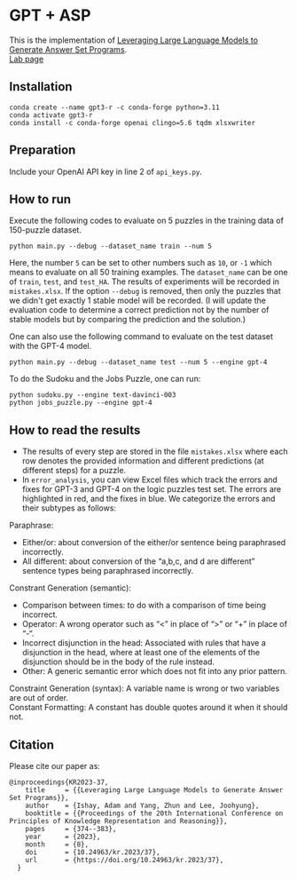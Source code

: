 # GPT + ASP
This is the implementation of [Leveraging Large Language Models to Generate Answer Set Programs]([https://www.ijcai.org/proceedings/2020/0243.pdf](https://proceedings.kr.org/2023/37/kr2023-0037-ishay-et-al.pdf)).  
[Lab page](https://azreasoners.github.io/ARG-webpage/)

## Installation
```
conda create --name gpt3-r -c conda-forge python=3.11
conda activate gpt3-r
conda install -c conda-forge openai clingo=5.6 tqdm xlsxwriter
```

## Preparation
Include your OpenAI API key in line 2 of `api_keys.py`.

## How to run
Execute the following codes to evaluate on 5 puzzles in the training data of 150-puzzle dataset.
```
python main.py --debug --dataset_name train --num 5
```
Here, the number `5` can be set to other numbers such as `10`, or `-1` which means to evaluate on all 50 training examples. The `dataset_name` can be one of `train`, `test`, and `test_HA`. The results of experiments will be recorded in `mistakes.xlsx`. If the option `--debug` is removed, then only the puzzles that we didn't get exactly 1 stable model will be recorded. (I will update the evaluation code to determine a correct prediction not by the number of stable models but by comparing the prediction and the solution.)

One can also use the following command to evaluate on the test dataset with the GPT-4 model.
```
python main.py --debug --dataset_name test --num 5 --engine gpt-4
```
To do the Sudoku and the Jobs Puzzle, one can run:
```
python sudoku.py --engine text-davinci-003
python jobs_puzzle.py --engine gpt-4
```
## How to read the results
- The results of every step are stored in the file `mistakes.xlsx` where each row denotes the provided information and different predictions (at different steps) for a puzzle.
- In `error_analysis`, you can view Excel files which track the errors and fixes for GPT-3 and GPT-4 on the logic puzzles test set. The errors are highlighted in red, and the fixes in blue. We categorize the errors and their subtypes as follows:

Paraphrase:
-	Either/or: about conversion of the either/or sentence being paraphrased incorrectly.
-	All different: about conversion of the “a,b,c, and d are different” sentence types being paraphrased incorrectly.

Constrant Generation (semantic):
-	Comparison between times: to do with a comparison of time being incorrect.
-	Operator: A wrong operator such as “<” in place of “>” or “+” in place of “-“.
-	Incorrect disjunction in the head: Associated with rules that have a disjunction in the head, where at least one of the elements of the disjunction should be in the body of the rule instead.
-	Other: A generic semantic error which does not fit into any prior pattern.

Constraint Generation (syntax): A variable name is wrong or two variables are out of order.  
Constant Formatting: A constant has double quotes around it when it should not.

## Citation
Please cite our paper as:
```
@inproceedings{KR2023-37,
    title     = {{Leveraging Large Language Models to Generate Answer Set Programs}},
    author    = {Ishay, Adam and Yang, Zhun and Lee, Joohyung},
    booktitle = {{Proceedings of the 20th International Conference on Principles of Knowledge Representation and Reasoning}},
    pages     = {374--383},
    year      = {2023},
    month     = {8},
    doi       = {10.24963/kr.2023/37},
    url       = {https://doi.org/10.24963/kr.2023/37},
  }
```
